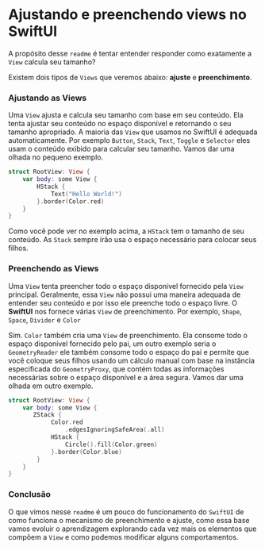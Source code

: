 # Ajustando e preenchendo views no SwiftUI

A propósito desse `readme` é tentar entender responder como exatamente a `View` calcula seu tamanho? 

Existem dois tipos de `Views` que veremos abaixo: **ajuste** e **preenchimento**.

### Ajustando as Views

Uma `View` ajusta e calcula seu tamanho com base em seu conteúdo. Ela tenta ajustar seu conteúdo no espaço disponível e retornando o seu tamanho apropriado. A maioria das `View` que usamos no SwiftUI é adequada automaticamente. Por exemplo `Button`, `Stack`, `Text`, `Toggle` e `Selector` eles usam o conteúdo exibido para calcular seu tamanho. Vamos dar uma olhada no pequeno exemplo.

```swift
struct RootView: View {
    var body: some View {
        HStack {
            Text("Hello World!")
        }.border(Color.red)
    }
}
```

Como você pode ver no exemplo acima, a `HStack` tem o tamanho de seu conteúdo. As `Stack` sempre irão usa o espaço necessário para colocar seus filhos.

### Preenchendo as Views

Uma `View` tenta preencher todo o espaço disponível fornecido pela `View` principal. Geralmente, essa `View` não possui uma maneira adequada de entender seu conteúdo e por isso ele preenche todo o espaço livre. O **SwiftUI** nos fornece várias `View` de preenchimento. Por exemplo, `Shape`, `Space`, `Divider` e `Color`

Sim. `Color` também cria uma `View` de preenchimento. Ela consome todo o espaço disponível fornecido pelo pai, um outro exemplo seria o `GeometryReader` ele também consome todo o espaço do pai e  permite que você coloque seus filhos usando um cálculo manual com base na instância especificada do `GeometryProxy`, que contém todas as informações necessárias sobre o espaço disponível e a área segura. Vamos dar uma olhada em outro exemplo.

```swift
struct RootView: View {
    var body: some View {
       ZStack {
            Color.red
                .edgesIgnoringSafeArea(.all)
            HStack {
                Circle().fill(Color.green)
            }.border(Color.blue)
        }
    }
}
```

### Conclusão

O que vimos nesse `readme` é um pouco do funcionamento do `SwiftUI` de como funciona o mecanismo de preenchimento e ajuste, como essa base vamos evoluir o aprendizagem explorando cada vez mais os elementos que compõem a `View` e como podemos modificar alguns comportamentos.
